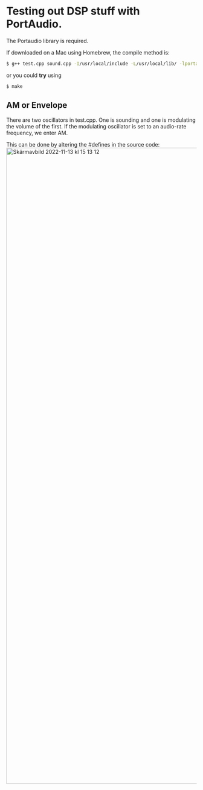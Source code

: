 # Testing out DSP stuff with PortAudio.

The Portaudio library is required.

If downloaded on a Mac using Homebrew, the compile method is:
```bash
$ g++ test.cpp sound.cpp -I/usr/local/include -L/usr/local/lib/ -lportaudio -o test
```
or you could **try** using
```bash
$ make
```

## AM or Envelope
There are two oscillators in test.cpp.
One is sounding and one is modulating the volume of the first. 
If the modulating oscillator is set to an audio-rate frequency, we enter AM.

This can be done by altering the #defines in the source code:
<img width="1680" alt="Skärmavbild 2022-11-13 kl  15 13 12" src="https://user-images.githubusercontent.com/79695983/201526306-e5c02aeb-9240-4b02-8a30-accbd157b6b1.png">
